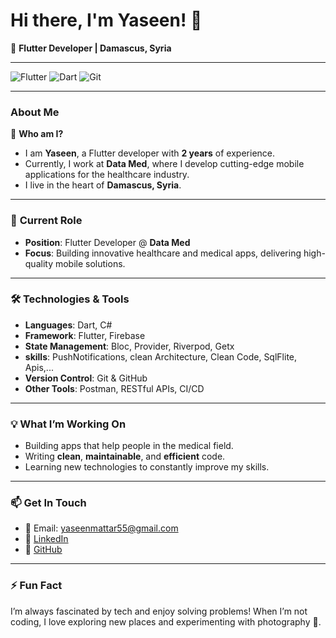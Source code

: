 # Hi there, I'm Yaseen! 👋

🚀 **Flutter Developer | Damascus, Syria**

---

![Flutter](https://img.shields.io/badge/Flutter-02569B?style=for-the-badge&logo=flutter&logoColor=white)
![Dart](https://img.shields.io/badge/Dart-0175C2?style=for-the-badge&logo=dart&logoColor=white)
![Git](https://img.shields.io/badge/Git-F05032?style=for-the-badge&logo=git&logoColor=white)

---

### About Me

🎯 **Who am I?**
- I am **Yaseen**, a Flutter developer with **2 years** of experience.
- Currently, I work at **Data Med**, where I develop cutting-edge mobile applications for the healthcare industry.
- I live in the heart of **Damascus, Syria**.

---

### 💼 **Current Role**
- **Position**: Flutter Developer @ **Data Med**
- **Focus**: Building innovative healthcare and medical apps, delivering high-quality mobile solutions.

---

### 🛠️ **Technologies & Tools**
- **Languages**: Dart, C#
- **Framework**: Flutter, Firebase
- **State Management**: Bloc, Provider, Riverpod, Getx
- **skills**: PushNotifications, clean Architecture, Clean Code, SqlFlite, Apis,... 
- **Version Control**: Git & GitHub
- **Other Tools**: Postman, RESTful APIs, CI/CD

---

### 💡 **What I’m Working On**
- Building apps that help people in the medical field.
- Writing **clean**, **maintainable**, and **efficient** code.
- Learning new technologies to constantly improve my skills.

---

### 📫 **Get In Touch**
- 📧 Email: yaseenmattar55@gmail.com
- 💼 [LinkedIn](https://www.linkedin.com/in/yassen-matar-aa1199258/)
- 🐙 [GitHub](https://github.com/Yassen-matar)

---

### ⚡ **Fun Fact**
I’m always fascinated by tech and enjoy solving problems! When I’m not coding, I love exploring new places and experimenting with photography 📸.
